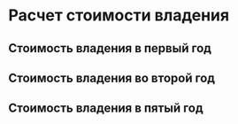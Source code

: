# Расчет стоимости владения 
## Стоимость владения в первый год 

## Стоимость владения во второй год

## Стоимость владения в пятый год 

